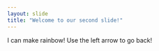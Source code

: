 ```yaml
---
layout: slide
title: "Welcome to our second slide!"
---
```

I can make rainbow!
Use the left arrow to go back!
